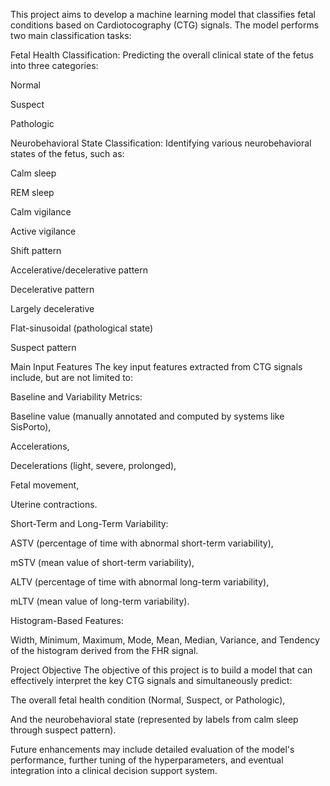 This project aims to develop a machine learning model that classifies fetal conditions based on Cardiotocography (CTG) signals. The model performs two main classification tasks:

Fetal Health Classification: Predicting the overall clinical state of the fetus into three categories:

Normal

Suspect

Pathologic

Neurobehavioral State Classification: Identifying various neurobehavioral states of the fetus, such as:

Calm sleep

REM sleep

Calm vigilance

Active vigilance

Shift pattern

Accelerative/decelerative pattern

Decelerative pattern

Largely decelerative

Flat-sinusoidal (pathological state)

Suspect pattern

Main Input Features
The key input features extracted from CTG signals include, but are not limited to:

Baseline and Variability Metrics:

Baseline value (manually annotated and computed by systems like SisPorto),

Accelerations,

Decelerations (light, severe, prolonged),

Fetal movement,

Uterine contractions.

Short-Term and Long-Term Variability:

ASTV (percentage of time with abnormal short-term variability),

mSTV (mean value of short-term variability),

ALTV (percentage of time with abnormal long-term variability),

mLTV (mean value of long-term variability).

Histogram-Based Features:

Width, Minimum, Maximum, Mode, Mean, Median, Variance, and Tendency of the histogram derived from the FHR signal.

Project Objective
The objective of this project is to build a model that can effectively interpret the key CTG signals and simultaneously predict:

The overall fetal health condition (Normal, Suspect, or Pathologic),

And the neurobehavioral state (represented by labels from calm sleep through suspect pattern).

Future enhancements may include detailed evaluation of the model's performance, further tuning of the hyperparameters, and eventual integration into a clinical decision support system.


